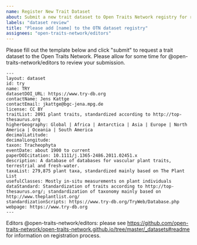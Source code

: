 ```yaml
---
name: Register New Trait Dataset
about: Submit a new trait dataset to Open Traits Network registry for review.
labels: "dataset review" 
title: "Please add [name] to the OTN dataset registry"
assignees: "open-traits-network/editors"
---
```


Please fill out the template below and click "submit" to request a trait dataset to the Open Traits Network. Please allow for some time for @open-traits-network/editors to review your submission.

```
---
layout: dataset
id: try
name: TRY
datasetDOI_URL: https://www.try-db.org
contactName: Jens Kattge
contactEmail: jkattge@bgc-jena.mpg.de
license: CC BY
traitList: 2091 plant traits, standardized according to http://top-thesaurus.org
higherGeography: Global | Africa | Antarctica | Asia | Europe | North America | Oceania | South America
decimalLatitude:
decimalLongitude:
taxon: Tracheophyta
eventDate: about 1900 to current
paperDOIcitation: 10.1111/j.1365-2486.2011.02451.x
description: A database of databases for vascular plant traits, terrestrial and fresh-water.
taxaList: 279,875 plant taxa, standardized mainly based on The Plant List
usefulClasses: Mostly in-situ measurements on plant individuals
dataStandard: Standardization of traits according to http://top-thesaurus.org/; standardization of taxonomy mainly based on http://www.theplantlist.org/
standardizationScripts: https://www.try-db.org/TryWeb/Database.php
webpage: https://www.try-db.org
---
```


Editors @open-traits-network/editors: please see https://github.com/open-traits-network/open-traits-network.github.io/tree/master/_datasets#readme for information on registration process.
